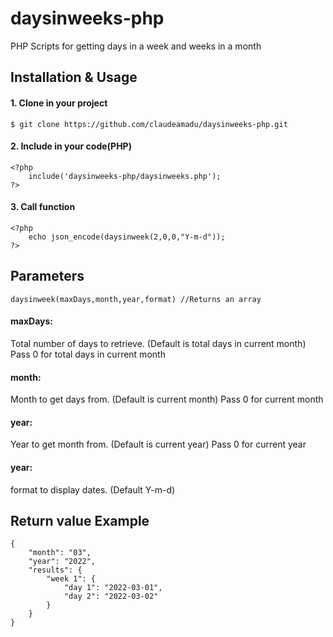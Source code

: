# daysinweeks-php
PHP Scripts for getting days in a week and weeks in a month

## Installation & Usage
#### 1. Clone in your project
```
$ git clone https://github.com/claudeamadu/daysinweeks-php.git
```

#### 2. Include in your code(PHP)
```
<?php
	include('daysinweeks-php/daysinweeks.php');
?>
```

#### 3. Call function
```
<?php
	echo json_encode(daysinweek(2,0,0,"Y-m-d"));
?>
```

## Parameters
```
daysinweek(maxDays,month,year,format) //Returns an array
```
#### maxDays:
Total number of days to retrieve. (Default is total days in current month)
Pass 0 for total days in current month
#### month:
Month to get days from. (Default is current month)
Pass 0 for current month
#### year:
Year to get month from. (Default is current year)
Pass 0 for current year
#### year:
format to display dates. (Default Y-m-d)

## Return value Example
```
{
	"month": "03",
	"year": "2022",
	"results": {
		"week 1": {
			"day 1": "2022-03-01",
			"day 2": "2022-03-02"
		}
	}
}
```